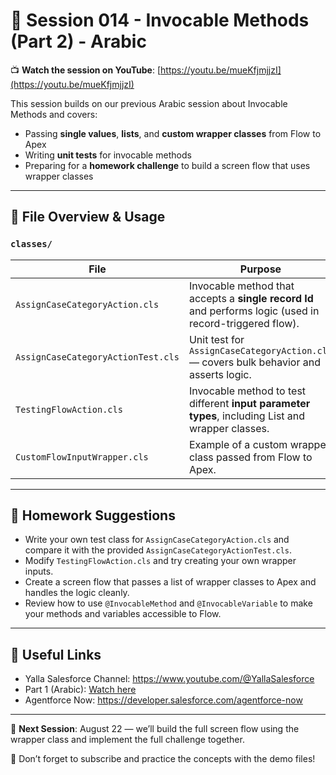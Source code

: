 # 🚀 Session 014 - Invocable Methods (Part 2) - Arabic

📺 **Watch the session on YouTube**: [https://youtu.be/mueKfjmjjzI](https://youtu.be/mueKfjmjjzI)

This session builds on our previous Arabic session about Invocable Methods and covers:

- Passing **single values**, **lists**, and **custom wrapper classes** from Flow to Apex
- Writing **unit tests** for invocable methods
- Preparing for a **homework challenge** to build a screen flow that uses wrapper classes

---

## 📁 File Overview & Usage

### `classes/`

| File                             | Purpose                                                                 |
|----------------------------------|-------------------------------------------------------------------------|
| `AssignCaseCategoryAction.cls`   | Invocable method that accepts a **single record Id** and performs logic (used in record-triggered flow). |
| `AssignCaseCategoryActionTest.cls` | Unit test for `AssignCaseCategoryAction.cls` — covers bulk behavior and asserts logic. |
| `TestingFlowAction.cls`          | Invocable method to test different **input parameter types**, including List and wrapper classes. |
| `CustomFlowInputWrapper.cls`     | Example of a custom wrapper class passed from Flow to Apex. |

---

## 🧪 Homework Suggestions

- Write your own test class for `AssignCaseCategoryAction.cls` and compare it with the provided `AssignCaseCategoryActionTest.cls`.
- Modify `TestingFlowAction.cls` and try creating your own wrapper inputs.
- Create a screen flow that passes a list of wrapper classes to Apex and handles the logic cleanly.
- Review how to use `@InvocableMethod` and `@InvocableVariable` to make your methods and variables accessible to Flow.

---

## 🔗 Useful Links

- Yalla Salesforce Channel: https://www.youtube.com/@YallaSalesforce  
- Part 1 (Arabic): [Watch here](https://www.youtube.com/watch?v=-U1nJzlmf9U)    
- Agentforce Now: https://developer.salesforce.com/agentforce-now

---

📅 **Next Session**: August 22 — we’ll build the full screen flow using the wrapper class and implement the full challenge together.

🧠 Don’t forget to subscribe and practice the concepts with the demo files!